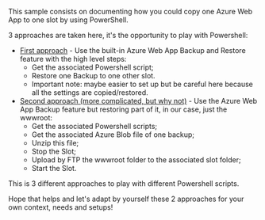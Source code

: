 This sample consists on documenting how you could copy one Azure Web App to one slot by using PowerShell.

3 approaches are taken here, it's the opportunity to play with Powershell:
- [First approach](Backup-Restore-Approach.md) - Use the built-in Azure Web App Backup and Restore feature with the high level steps:
  - Get the associated Powershell script;
  - Restore one Backup to one other slot.
  - Important note: maybe easier to set up but be careful here because all the settings are copied/restored.
- [Second approach (more complicated, but why not)](Blob-Start-Stop-Approach.md) - Use the Azure Web App Backup feature but restoring part of it, in our case, just the wwwroot:
  - Get the associated Powershell scripts;
  - Get the associated Azure Blob file of one backup;
  - Unzip this file;
  - Stop the Slot;
  - Upload by FTP the wwwroot folder to the associated slot folder;
  - Start the Slot.

This is 3 different approaches to play with different Powershell scripts.

Hope that helps and let's adapt by yourself these 2 approaches for your own context, needs and setups!